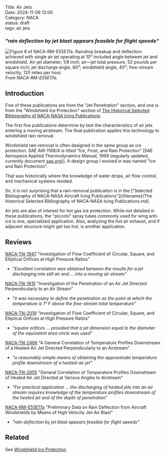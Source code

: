 Title: Air Jets  
Date: 2024-11-06 12:00  
Category: NACA  
status: draft  
tags: air jets  

### _"rain deflection by jet blast appears feasible for flight speeds"_  

![Figure 6 of NACA-RM-E55E17a. Raindrop breakup and deflection achieved with single air jet operating at 10°
included angle between jet and windshield. Air-jet diameter, 1/8 inch; air—jet total
pressure, 52 pounds per square inch; jet discharge angle, 60°; windshield angle, 40°;
free-stream velocity, 120 miles per hour.](/images%2FNACA-RM-E55E17a%2FFigure%206.png)  
_From NACA-RM-E55E17a._

## Introduction  

Five of these publications are from the "Jet Penetration" section, 
and one is from the "Windshield Ice Protection" section 
of [The Historical Selected Bibliography of NACA-NASA Icing Publications](The%20Historical%20Selected%20Bibliography%20of%20NACA-NASA%20Icing%20Publications.md).  

The first five publications determine by test the characteristics of air jets entering a moving airstream. 
The final publication applies this technology to windshield rain removal.  

Windshield rain removal is often designed in the same group as ice protection. 
SAE AIR-1168/4 is titled “Ice, Frost, and Rain Protection” [SAE Aerospace Applied Thermodynamics Manual, 1969 (regularly updated, currently document [sae.org](https://www.sae.org/standards/content/air1168/4/))]. 
A design group I worked in was named "Ice and Rain Protection". 

That was historically where the knowledge of water drops, 
air flow control, and mechanical systems resided. 

So, it is not surprising that a rain-removal publication is in the 
["Selected Bibliography of NACA-NASA Aircraft Icing Publications"]({filename}/The Historical Selected Bibliography of NACA-NASA Icing Publications.md).    

Air jets are also of interest for hot gas ice protection. 
While not detailed in these publications, 
the "piccolo" spray tubes commonly used for wing anti-ice is one, specialized application. 
Also, analyzing the hot air exhaust, and if adjacent structure might get too hot, is another application.  
 
## Reviews  

[NACA-TN-1947]({filename}NACA-TN-1947.md) "Investigation of Flow Coefficient of Circular, Square, and Elliptical Orifices at High Pressure Ratios"   

- _"Excellent correlation was obtained between the results for a jet discharging into still air and ... into a moving air stream"_  

[NACA-TN-1615]({filename}NACA-TN-1615.md) "Investigation of the Penetration of an Air Jet Directed Perpendicularly to an Air Stream"  

- _"it was necessary to define the penetration as the point at which the temperature is 1° F above the free-stream total temperature"_  

[NACA-TN-2019]({filename}NACA-TN-2019.md) "Investigation of Flow Coefficient of Circular, Square, and Elliptical Orifices at High Pressure Ratios"  

- _"square orifices ... provided that a jet dimension equal to the diameter of the equivalent area circle was used"_  

[NACA-TN-2466]({filename}NACA-TN-2466.md) "A General Correlation of Temperature Profiles Downstream of a Heated-Air Jet Directed Perpendicularly to an Airstream"  

- _"a reasonably simple means of obtaining the approximate temperature profile downstream of a heated-air jet"_  

[NACA-TN-2855]({filename}NACA-TN-2855.md)  "General Correlation of Temperature Profiles Downstream of Heated Air Jet Directed at Various Angles to Airstream"  

- _"For practical application ... the discharging of heated jets into an air stream requires knowledge of the temperature profiles downstream of the heated jet and of the depth of penetration"_  

[NACA-RM-E55E17a]({filename}NACA-RM-E55E17a.md) "Preliminary Data on Rain Deflection from Aircraft Windshields by Means of High Velocity Jet-Air Blast"   

- _"rain deflection by jet blast appears feasible for flight speeds"_  

## Related  

See [Windshield Ice Protection]({filename}windshield%20ice%20protection.md).  
 